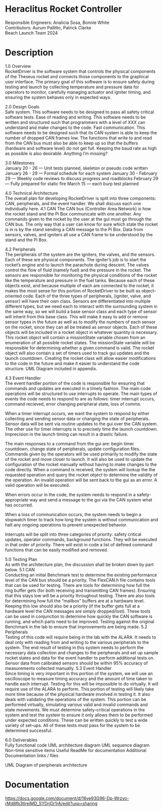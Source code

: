 # Heraclitus Rocket Controller 
Responsible Engineers: Analicia Sosa, Bonnie White <br>
Contributors: Aurum Pallitto, Patrick Clarke <br>
Beach Launch Team 2024

# Description 
1.0	Overview <br>
RocketDriver is the software system that controls the physical components of the Theseus rocket and connects those components to the graphical user interface. The primary goal of this software is to ensure safety during testing and launch by collecting temperature and pressure data for operators to monitor, carefully managing actuator and igniter timing, and ensuring the system behaves only in expected ways. 

2.0	Design Goals <br>
Safe system. This software needs to be designed to pass all safety critical software tests. 
Ease of reading and writing. This software needs to be written and structured such that programmers with a level of XXX can understand and make changes to the code. 
Fast communication. This software needs to be designed such that its CAN system is able to keep the number of dropped CAN frames low. The functions that write to and read from the CAN bus must also be able to keep up so that the buffers (hardware and software level) do not get full. Keeping the baud rate as high as possible is also desirable.
Anything I’m missing?

3.0	Milestones <br>
January 20 - 26 — Unit tests planned, skeleton or pseudo code written
January 26 - 29 — Formal schedule for each system
January 30 - February 29 — Weekly code reviews to discuss progress and roadblocks
February 29 — Fully prepared for static fire
March 15 — each burp test planned

4.0	Technical Architecture  <br>
The overall plan for developing RocketDriver is split into three components: CAN, peripherals, and the event handler. We shall discuss each one individually here. 
4.1 	CAN
The CAN bus (Controller Area Network) is how the rocket stand and the Pi Box communicate with one another. Any commands given to the rocket by the user at the gui must go through the CAN bus. The only way that a user can know for sure which state the rocket is in is by the stand sending a CAN message to the Pi Box. Data from sensors, valves, and igniters all use a CAN frame to be understood by the stand and the Pi Box.


4.2 	Peripherals  <br>
The peripherals of the system are the igniters, the valves, and the sensors. Each of these are physical components. The igniter’s job is to start the rocket’s engine and to launch the parachute during descent. The valves control the flow of fluid (namely fuel) and the pressure in the rocket. The sensors are responsible for monitoring the physical conditions of the rocket like the temperature and pressure in the fuel tanks. 
Because each of these objects exist, and because multiple of each are connected to the rocket, it makes the most sense for this portion of RocketDriver to be built as object-oriented code. Each of the three types of peripherals, (igniter, valve, and sensor) will have their own class. Sensors are differentiated into multiple different types, but we need each to interact with the surrounding system in the same way, so we will build a base sensor class and each type of sensor will inherit from this base class. This will make it easy to add or remove sensor types in the future as well as to modify the numbers of each sensor on the rocket, since they can all be treated as sensor objects. 
Each of these objects will be included in a rocket object in whatever quantity is necessary. This rocket object will contain a missionState variable chosen from an enumeration of all possible rocket states. The missionState variable will be responsible for determining whether a given command is valid. The rocket object will also contain a set of timers used to track gui updates and the launch countdown. Creating the rocket class will allow easier modifications to the code in the future and make it easier to understand the code structure. 
	UML Diagram included in appendix. 

4.3 	Event Handler  <br>
The event handler portion of the code is responsible for ensuring that commands and updates are executed in a timely fashion. The main code operations will be structured to use interrupts to operate. The main types of events the code needs to respond to are as follows: timer interrupt occurs, command recieved, error changing peripheral state, loss of comms. 

When a timer interrupt occurs, we want the system to respond by either collecting and sending sensor data or changing the state of peripherals. Sensor data will be sent via routine updates to the gui over the CAN system. The other use for timer interrupts is to precisely time the launch countdown. Imprecision in the launch timing can result in a drastic failure. 
	
The main responses to a command from the gui are: begin timer countdown, change state of peripherals, update configuration files. Commands given by the operators will be used primarily to modify the state of the rocket and move closer to launch. It will also be used to update the configuration of the rocket manually without having to make changes to the code directly. When a command is received, the system will lookup the the requested operation and query the rocket object to determine the validity of the operation. An invalid operation will be sent back to the gui as an error. A valid operation will be executed.
	
When errors occur in the code, the system needs to respond in a safety-appropriate way and send a message to the gui via the CAN system what has occurred. 

When a loss of communication occurs, the system needs to begin a stopwatch timer to track how long the system is without communication and halt any ongoing operations to prevent unexpected behavior. 
	
Interrupts will be split into three categories of priority: safety critical updates, operator commands, background functions. They will be executed in that order of priority. There will exist in code a list of defined command functions that can be easily modified and removed. 

5.0	Testing Plan  <br>
As with the architecture plan, the discussion shall be broken down by part below. 
	5.1 	CAN  <br>
Conducting an initial Benchmark test to determine the existing performance level of the CAN bus should be a priority. The FlexCAN.h file contains tools that can be used for testing. There are tools for determining how full the ring buffer gets (for both receiving and transmitting CAN frames). Ensuring that this stays low will be a priority throughout testing. There are also tools for determining how full the “mailbox” buffers are at a hardware level. Keeping this low should also be a priority (if the buffer gets full at a hardware level the CAN messages are simply dropped/lost). These tools can be used in conjunction to determine how quickly the CAN software is running, and which parts need to be improved. Testing against the original Benchmark in the lab to ensure that improvements are being made.
	5.2 	Peripherals  <br>
Testing of this code will require being in the lab with the ALARA. It needs to deal only with reading from and writing to the various peripherals to the system. The end result of testing in this system needs to perform the necessary data collection and changes to the peripherals and set up sample rocket states and data for the event handler to perform additional tests on. Sensor data from calibrated sensors should be within 95% accuracy of measurements collected manually. 
	5.3 	Event Handler  <br>
Since timing is very important in this portion of the system, we will use an oscilloscope to measure timing accuracy and the amount of time taken to handle each interrupt. Testing for this will be impossible to do virtually. It will require use of the ALARA to perform. This portion of testing will likely take more time because of the physical hardware involved in testing it. 
It also deals with validating the operations of the system. This portion can be performed virtually, simulating various valid and invalid commands and state movements. We must determine safety-critical operations in the system and test the system to ensure it only allows them to be performed under expected conditions. These can be written quickly to test a wide variety of set-ups. All of these tests must pass for the system to be determined successful. 

6.0 	Deliverables  <br>
Fully functional code
UML architecture diagram
UML sequence diagram
Non-time sensitive items 
Useful ReadMe for documentation 
Additional Documentation links / files 

UML Diagram of peripherals architecture


# Documentation
https://docs.google.com/document/d/16ve93G96-Dp-Wrzvo-rMd8fb3tlreiMD_SYDrjDr1rA/edit?usp=sharing
